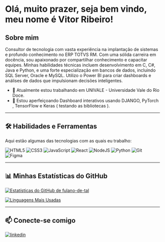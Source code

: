 # Olá, muito prazer, seja bem vindo, meu nome é Vitor Ribeiro!



## Sobre mim
Consultor de tecnologia com vasta experiência na implantação de sistemas e profundo conhecimento no ERP TOTVS RM. Com uma sólida carreira em docência, sou apaixonado por compartilhar conhecimento e capacitar equipes.
Minhas habilidades técnicas incluem desenvolvimento em C, C#, Java e Python, e uma forte especialização em bancos de dados, incluindo SQL Server, Oracle e MySQL. Utilizo o Power BI para criar dashboards e análises de dados que impulsionam decisões inteligentes.

- 🔭 Atualmente estou trabalhando em UNIVALE - Universidade Vale do Rio Doce.
- 🌱 Estou aperfeiçoando Dashboard interativos usando DJANGO, PyTorch , TensorFlow e Keras ( testando as bibliotecas ).

---

## 🛠️ Habilidades e Ferramentas

Aqui estão algumas das tecnologias com as quais eu trabalho:

![HTML5](https://img.shields.io/badge/html5-%23E34F26.svg?style=for-the-badge&logo=html5&logoColor=white)
![CSS3](https://img.shields.io/badge/css3-%231572B6.svg?style=for-the-badge&logo=css3&logoColor=white)
![JavaScript](https://img.shields.io/badge/javascript-%23323330.svg?style=for-the-badge&logo=javascript&logoColor=%23F7DF1E)
![React](https://img.shields.io/badge/react-%2320232a.svg?style=for-the-badge&logo=react&logoColor=%2361DAFB)
![NodeJS](https://img.shields.io/badge/node.js-6DA55F?style=for-the-badge&logo=node.js&logoColor=white)
![Python](https://img.shields.io/badge/python-3670A0?style=for-the-badge&logo=python&logoColor=ffdd54)
![Git](https://img.shields.io/badge/git-%23F05033.svg?style=for-the-badge&logo=git&logoColor=white)
![Figma](https://img.shields.io/badge/figma-%23F24E1E.svg?style=for-the-badge&logo=figma&logoColor=white)

---

## 📊 Minhas Estatísticas do GitHub

[![Estatísticas do GitHub de fulano-de-tal](https://github-readme-stats.vercel.app/api?username=fulano-de-tal&show_icons=true&theme=dracula&include_all_commits=true&count_private=true)](https://github.com/vitordsribeiro)

[![Linguagens Mais Usadas](https://github-readme-stats.vercel.app/api/top-langs/?username=fulano-de-tal&layout=compact&langs_count=8&theme=dracula)](https://github.com/vitordsribeiro)

---

## 📫 Conecte-se comigo

[![linkedin](https://img.shields.io/badge/linkedin-0A66C2?style=for-the-badge&logo=linkedin&logoColor=white)](https://www.linkedin.com/in/vitordsribeiro/)
